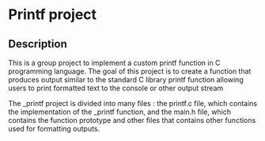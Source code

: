 # Printf project

## Description

This is a group project to implement a custom printf function in C programming language. The goal of this project is to create a function that
 produces output  similar to the standard C library printf function allowing users to print formatted text to the console or other output stream 

The _printf project is divided into many files : the printf.c file, which contains the implementation of the _printf function, and the main.h 
file, which contains the function prototype and other files that contains other functions used for formatting outputs.
